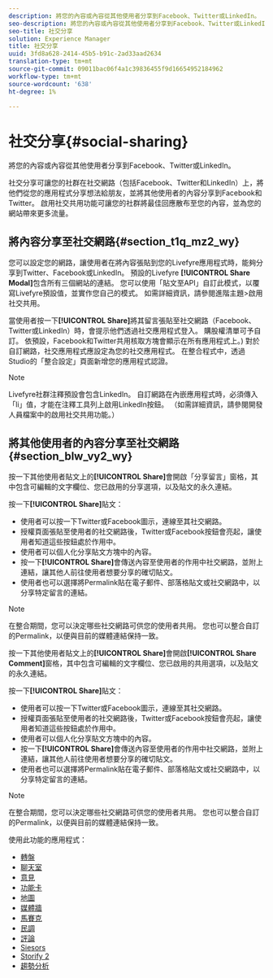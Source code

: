 ```yaml
---
description: 將您的內容或內容從其他使用者分享到Facebook、Twitter或LinkedIn。
seo-description: 將您的內容或內容從其他使用者分享到Facebook、Twitter或LinkedIn。
seo-title: 社交分享
solution: Experience Manager
title: 社交分享
uuid: 3fd8a628-2414-45b5-b91c-2ad33aad2634
translation-type: tm+mt
source-git-commit: 09011bac06f4a1c39836455f9d16654952184962
workflow-type: tm+mt
source-wordcount: '638'
ht-degree: 1%

---
```



# 社交分享{#social-sharing}

將您的內容或內容從其他使用者分享到Facebook、Twitter或LinkedIn。

社交分享可讓您的社群在社交網路（包括Facebook、Twitter和LinkedIn）上，將他們從您的應用程式分享想法給朋友，並將其他使用者的內容分享到Facebook和Twitter。 啟用社交共用功能可讓您的社群將最佳回應散布至您的內容，並為您的網站帶來更多流量。

## 將內容分享至社交網路{#section_t1q_mz2_wy}

您可以設定您的網路，讓使用者在將內容張貼到您的Livefyre應用程式時，能夠分享到Twitter、Facebook或LinkedIn。 預設的Livefyre **[!UICONTROL Share Modal]**&#x200B;包含所有三個網站的連結。 您可以使用「貼文至API」自訂此模式，以覆寫Livefyre預設值，並實作您自己的模式。 如需詳細資訊，請參閱進階主題>啟用社交共用。

當使用者按一下&#x200B;**[!UICONTROL Share]**&#x200B;將其留言張貼至社交網路（Facebook、Twitter或LinkedIn）時，會提示他們透過社交應用程式登入。 購股權清單可予自訂。 依預設，Facebook和Twitter共用核取方塊會顯示在所有應用程式上。) 對於自訂網路，社交應用程式應設定為您的社交應用程式。 在整合程式中，透過Studio的「整合設定」頁面新增您的應用程式認證。

>[!NOTE]
>
>Livefyre社群注釋預設會包含LinkedIn。 自訂網路在內嵌應用程式時，必須傳入「li」值，才能在注釋工具列上啟用LinkedIn按鈕。 （如需詳細資訊，請參閱開發人員檔案中的啟用社交共用功能。）

## 將其他使用者的內容分享至社交網路{#section_blw_vy2_wy}

按一下其他使用者貼文上的&#x200B;**[!UICONTROL Share]**&#x200B;會開啟「分享留言」窗格，其中包含可編輯的文字欄位、您已啟用的分享選項，以及貼文的永久連結。

按一下&#x200B;**[!UICONTROL Share]**&#x200B;貼文：

* 使用者可以按一下Twitter或Facebook圖示，連線至其社交網路。
* 授權頁面張貼至使用者的社交網路後，Twitter或Facebook按鈕會亮起，讓使用者知道這些按鈕處於作用中。
* 使用者可以個人化分享貼文方塊中的內容。
* 按一下&#x200B;**[!UICONTROL Share]**&#x200B;會傳送內容至使用者的作用中社交網路，並附上連結，讓其他人前往使用者想要分享的確切貼文。
* 使用者也可以選擇將Permalink貼在電子郵件、部落格貼文或社交網路中，以分享特定留言的連結。

>[!NOTE]
>
>在整合期間，您可以決定哪些社交網路可供您的使用者共用。 您也可以整合自訂的Permalink，以便與目前的媒體連結保持一致。

按一下其他使用者貼文上的&#x200B;**[!UICONTROL Share]**&#x200B;會開啟&#x200B;**[!UICONTROL Share Comment]**&#x200B;窗格，其中包含可編輯的文字欄位、您已啟用的共用選項，以及貼文的永久連結。

按一下&#x200B;**[!UICONTROL Share]**&#x200B;貼文：

* 使用者可以按一下Twitter或Facebook圖示，連線至其社交網路。
* 授權頁面張貼至使用者的社交網路後，Twitter或Facebook按鈕會亮起，讓使用者知道這些按鈕處於作用中。
* 使用者可以個人化分享貼文方塊中的內容。
* 按一下&#x200B;**[!UICONTROL Share]**&#x200B;會傳送內容至使用者的作用中社交網路，並附上連結，讓其他人前往使用者想要分享的確切貼文。
* 使用者也可以選擇將Permalink貼在電子郵件、部落格貼文或社交網路中，以分享特定留言的連結。

>[!NOTE]
>
>在整合期間，您可以決定哪些社交網路可供您的使用者共用。 您也可以整合自訂的Permalink，以便與目前的媒體連結保持一致。



使用此功能的應用程式：

* [轉盤](/help/using/c-about-apps/c-carousel-app/c-carousel-app.md#c_carousel_app)
* [聊天室](/help/using/c-about-apps/c-chat-app/c-chat-app.md#c_chat_app)
* [意見](/help/using/c-about-apps/c-comments/c-comments.md)
* [功能卡](/help/using/c-about-apps/c-feature-card-app/c-feature-card-app.md#c_feature_card_app)
* [地圖](/help/using/c-about-apps/c-map-app/c-map-app.md#c_map_app)
* [媒體牆](/help/using/c-about-apps/c-media-wall-app/c-media-wall-app.md#c_media_wall_app)
* [馬賽克](/help/using/c-about-apps/c-mosaic-app/c-mosaic-app.md#c_mosaic_app)
* [民調](/help/using/c-about-apps/c-polls-app/c-polls-app.md#c_polls_app)
* [評論](/help/using/c-about-apps/c-reviews-app/c-reviews-app.md#c_reviews_app)
* [Siesors](/help/using/c-about-apps/c-sidenotes-app/c-sidenotes-app.md#c_sidenotes_app)
* [Storify 2](/help/using/c-about-apps/c-storify2/c-storify2.md#c_storify2)
* [趨勢分析](/help/using/c-about-apps/c-trending-app/c-trending-app.md#c_trending_app)

